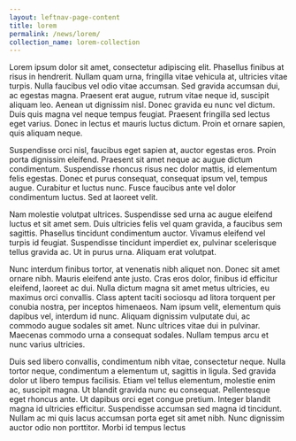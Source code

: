 ```yaml
---
layout: leftnav-page-content
title: lorem
permalink: /news/lorem/
collection_name: lorem-collection
---
```



Lorem ipsum dolor sit amet, consectetur adipiscing elit. Phasellus finibus at risus in hendrerit. Nullam quam urna, fringilla vitae vehicula at, ultricies vitae turpis. Nulla faucibus vel odio vitae accumsan. Sed gravida accumsan dui, ac egestas magna. Praesent erat augue, rutrum vitae neque id, suscipit aliquam leo. Aenean ut dignissim nisl. Donec gravida eu nunc vel dictum. Duis quis magna vel neque tempus feugiat. Praesent fringilla sed lectus eget varius. Donec in lectus et mauris luctus dictum. Proin et ornare sapien, quis aliquam neque.

Suspendisse orci nisl, faucibus eget sapien at, auctor egestas eros. Proin porta dignissim eleifend. Praesent sit amet neque ac augue dictum condimentum. Suspendisse rhoncus risus nec dolor mattis, id elementum felis egestas. Donec et purus consequat, consequat ipsum vel, tempus augue. Curabitur et luctus nunc. Fusce faucibus ante vel dolor condimentum luctus. Sed at laoreet velit.

Nam molestie volutpat ultrices. Suspendisse sed urna ac augue eleifend luctus et sit amet sem. Duis ultricies felis vel quam gravida, a faucibus sem sagittis. Phasellus tincidunt condimentum auctor. Vivamus eleifend vel turpis id feugiat. Suspendisse tincidunt imperdiet ex, pulvinar scelerisque tellus gravida ac. Ut in purus urna. Aliquam erat volutpat.

Nunc interdum finibus tortor, at venenatis nibh aliquet non. Donec sit amet ornare nibh. Mauris eleifend ante justo. Cras eros dolor, finibus id efficitur eleifend, laoreet ac dui. Nulla dictum magna sit amet metus ultricies, eu maximus orci convallis. Class aptent taciti sociosqu ad litora torquent per conubia nostra, per inceptos himenaeos. Nam ipsum velit, elementum quis dapibus vel, interdum id nunc. Aliquam dignissim vulputate dui, ac commodo augue sodales sit amet. Nunc ultrices vitae dui in pulvinar. Maecenas commodo urna a consequat sodales. Nullam tempus arcu et nunc varius ultricies.

Duis sed libero convallis, condimentum nibh vitae, consectetur neque. Nulla tortor neque, condimentum a elementum ut, sagittis in ligula. Sed gravida dolor ut libero tempus facilisis. Etiam vel tellus elementum, molestie enim ac, suscipit magna. Ut blandit gravida nunc eu consequat. Pellentesque eget rhoncus ante. Ut dapibus orci eget congue pretium. Integer blandit magna id ultricies efficitur. Suspendisse accumsan sed magna id tincidunt. Nullam ac mi quis lacus accumsan porta eget sit amet nibh. Nunc dignissim auctor odio non porttitor. Morbi id tempus lectus
